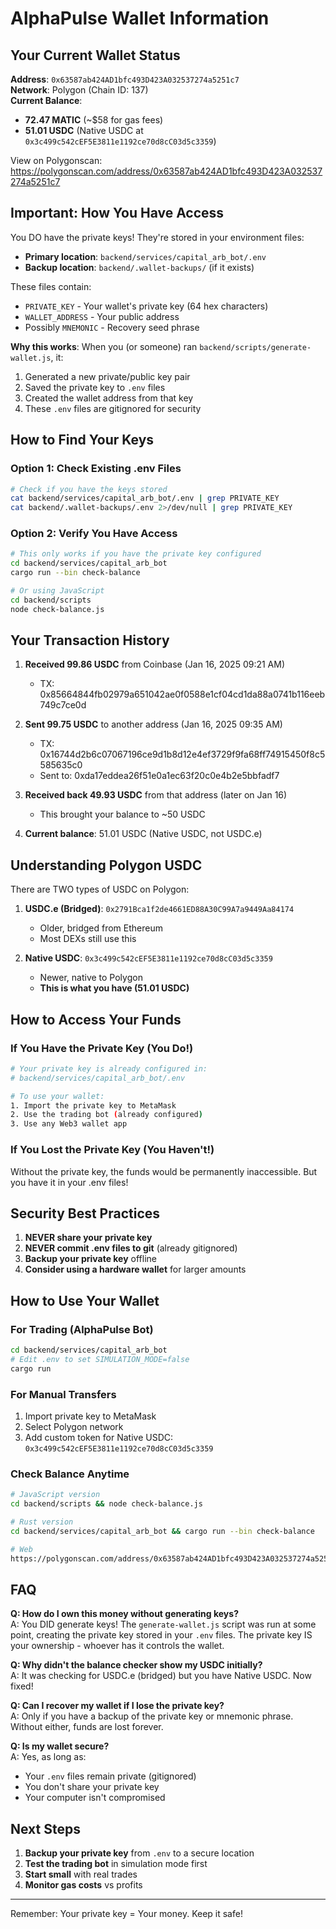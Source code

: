 # AlphaPulse Wallet Information

## Your Current Wallet Status

**Address**: `0x63587ab424AD1bfc493D423A032537274a5251c7`  
**Network**: Polygon (Chain ID: 137)  
**Current Balance**:
- **72.47 MATIC** (~$58 for gas fees)
- **51.01 USDC** (Native USDC at `0x3c499c542cEF5E3811e1192ce70d8cC03d5c3359`)

View on Polygonscan: https://polygonscan.com/address/0x63587ab424AD1bfc493D423A032537274a5251c7

## Important: How You Have Access

You DO have the private keys! They're stored in your environment files:
- **Primary location**: `backend/services/capital_arb_bot/.env`
- **Backup location**: `backend/.wallet-backups/` (if it exists)

These files contain:
- `PRIVATE_KEY` - Your wallet's private key (64 hex characters)
- `WALLET_ADDRESS` - Your public address
- Possibly `MNEMONIC` - Recovery seed phrase

**Why this works**: When you (or someone) ran `backend/scripts/generate-wallet.js`, it:
1. Generated a new private/public key pair
2. Saved the private key to `.env` files
3. Created the wallet address from that key
4. These `.env` files are gitignored for security

## How to Find Your Keys

### Option 1: Check Existing .env Files
```bash
# Check if you have the keys stored
cat backend/services/capital_arb_bot/.env | grep PRIVATE_KEY
cat backend/.wallet-backups/.env 2>/dev/null | grep PRIVATE_KEY
```

### Option 2: Verify You Have Access
```bash
# This only works if you have the private key configured
cd backend/services/capital_arb_bot
cargo run --bin check-balance

# Or using JavaScript
cd backend/scripts
node check-balance.js
```

## Your Transaction History

1. **Received 99.86 USDC** from Coinbase (Jan 16, 2025 09:21 AM)
   - TX: 0x85664844fb02979a651042ae0f0588e1cf04cd1da88a0741b116eeb749c7ce0d
   
2. **Sent 99.75 USDC** to another address (Jan 16, 2025 09:35 AM)
   - TX: 0x16744d2b6c07067196ce9d1b8d12e4ef3729f9fa68ff74915450f8c5585635c0
   - Sent to: 0xda17eddea26f51e0a1ec63f20c0e4b2e5bbfadf7

3. **Received back 49.93 USDC** from that address (later on Jan 16)
   - This brought your balance to ~50 USDC

4. **Current balance**: 51.01 USDC (Native USDC, not USDC.e)

## Understanding Polygon USDC

There are TWO types of USDC on Polygon:

1. **USDC.e (Bridged)**: `0x2791Bca1f2de4661ED88A30C99A7a9449Aa84174`
   - Older, bridged from Ethereum
   - Most DEXs still use this

2. **Native USDC**: `0x3c499c542cEF5E3811e1192ce70d8cC03d5c3359`
   - Newer, native to Polygon
   - **This is what you have (51.01 USDC)**

## How to Access Your Funds

### If You Have the Private Key (You Do!)
```bash
# Your private key is already configured in:
# backend/services/capital_arb_bot/.env

# To use your wallet:
1. Import the private key to MetaMask
2. Use the trading bot (already configured)
3. Use any Web3 wallet app
```

### If You Lost the Private Key (You Haven't!)
Without the private key, the funds would be permanently inaccessible. 
But you have it in your .env files!

## Security Best Practices

1. **NEVER share your private key**
2. **NEVER commit .env files to git** (already gitignored)
3. **Backup your private key** offline
4. **Consider using a hardware wallet** for larger amounts

## How to Use Your Wallet

### For Trading (AlphaPulse Bot)
```bash
cd backend/services/capital_arb_bot
# Edit .env to set SIMULATION_MODE=false
cargo run
```

### For Manual Transfers
1. Import private key to MetaMask
2. Select Polygon network
3. Add custom token for Native USDC: `0x3c499c542cEF5E3811e1192ce70d8cC03d5c3359`

### Check Balance Anytime
```bash
# JavaScript version
cd backend/scripts && node check-balance.js

# Rust version  
cd backend/services/capital_arb_bot && cargo run --bin check-balance

# Web
https://polygonscan.com/address/0x63587ab424AD1bfc493D423A032537274a5251c7
```

## FAQ

**Q: How do I own this money without generating keys?**  
A: You DID generate keys! The `generate-wallet.js` script was run at some point, creating the private key stored in your `.env` files. The private key IS your ownership - whoever has it controls the wallet.

**Q: Why didn't the balance checker show my USDC initially?**  
A: It was checking for USDC.e (bridged) but you have Native USDC. Now fixed!

**Q: Can I recover my wallet if I lose the private key?**  
A: Only if you have a backup of the private key or mnemonic phrase. Without either, funds are lost forever.

**Q: Is my wallet secure?**  
A: Yes, as long as:
- Your `.env` files remain private (gitignored)
- You don't share your private key
- Your computer isn't compromised

## Next Steps

1. **Backup your private key** from `.env` to a secure location
2. **Test the trading bot** in simulation mode first
3. **Start small** with real trades
4. **Monitor gas costs** vs profits

---

Remember: Your private key = Your money. Keep it safe!